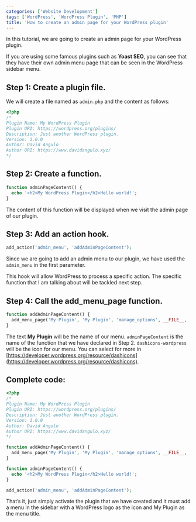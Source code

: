 ```yaml
---
categories: ['Website Development']
tags: ['WordPress', 'WordPress Plugin', 'PHP']
title: 'How to create an admin page for your WordPress plugin'
---
```

In this tutorial, we are going to create an admin page for your WordPress plugin.

If you are using some famous plugins such as **Yoast SEO**, you can see that they have their own admin menu page that can be seen in the WordPress sidebar menu.

## Step 1: Create a plugin file.
We will create a file named as `admin.php` and the content as follows:

```php
<?php
/* 
Plugin Name: My WordPress Plugin 
Plugin URI: https://wordpress.org/plugins/ 
Description: Just another WordPress plugin. 
Version: 1.0.0 
Author: David Angulo
Author URI: https://www.davidangulo.xyz/
*/
```
## Step 2: Create a function.

```php
function adminPageContent() {     
  echo '<h2>My WordPress Plugin</h2>Hello world!'; 
}
```

The content of this function will be displayed when we visit the admin page of our plugin.

## Step 3: Add an action hook.

```php
add_action('admin_menu', 'addAdminPageContent');
```

Since we are going to add an admin menu to our plugin, we have used the `admin_menu` in the first parameter.

This hook will allow WordPress to process a specific action. The specific function that I am talking about will be tackled next step.

## Step 4: Call the add_menu_page function.

```php
function addAdminPageContent() {    
  add_menu_page('My Plugin', 'My Plugin', 'manage_options', __FILE__, 'adminPageContent', 'dashicons-wordpress'); 
}
```

The text **My Plugin** will be the name of our menu. `adminPageContent` is the name of the function that we have declared in Step 2. `dashicons-wordpress` will be the icon for our menu. You can select for more in [https://developer.wordpress.org/resource/dashicons](https://developer.wordpress.org/resource/dashicons).

## Complete code:

```php
<?php
/*
Plugin Name: My WordPress Plugin
Plugin URI: https://wordpress.org/plugins/
Description: Just another WordPress plugin.
Version: 1.0.0
Author: David Angulo
Author URI: https://www.davidangulo.xyz/
*/

function addAdminPageContent() {
  add_menu_page('My Plugin', 'My Plugin', 'manage_options', __FILE__, 'adminPageContent', 'dashicons-wordpress');
}

function adminPageContent() {
  echo '<h2>My WordPress Plugin</h2>Hello world!';
}

add_action('admin_menu', 'addAdminPageContent');
```

That’s it, just simply activate the plugin that we have created and it must add a menu in the sidebar with a WordPress logo as the icon and My Plugin as the menu title.
